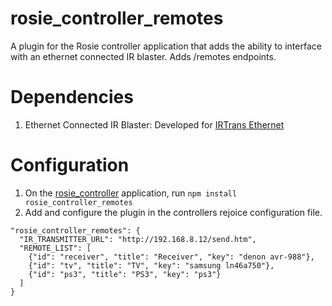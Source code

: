 # rosie_controller_remotes
A plugin for the Rosie controller application that adds the ability to interface with an ethernet connected IR blaster. Adds /remotes endpoints.

# Dependencies
1. Ethernet Connected IR Blaster: Developed for [IRTrans Ethernet](http://www.irtrans.de/en/technicalinfo/lan.php)

# Configuration
1. On the [rosie_controller](https://github.com/Olson3R/rosie_controller) application, run `npm install rosie_controller_remotes`
2. Add and configure the plugin in the controllers rejoice configuration file.
```
"rosie_controller_remotes": {
  "IR_TRANSMITTER_URL": "http://192.168.8.12/send.htm",
  "REMOTE_LIST": [
    {"id": "receiver", "title": "Receiver", "key": "denon avr-988"},
    {"id": "tv", "title": "TV", "key": "samsung ln46a750"},
    {"id": "ps3", "title": "PS3", "key": "ps3"}
  ]
}
```
